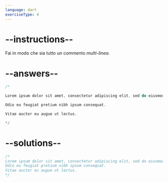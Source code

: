 ```yaml
---
language: dart
exerciseType: 4
---
```


# --instructions--

Fai in modo che sia tutto un commento _multi-linea_.

# --answers--

```dart
/*
```

```dart
Lorem ipsum dolor sit amet, consectetur adipiscing elit, sed do eiusmod tempor incididunt ut labore et dolore magna aliqua.
```

```dart
Odio eu feugiat pretium nibh ipsum consequat.
```

```dart
Vitae auctor eu augue ut lectus.
```

```dart
*/
```

# --solutions--

```dart
/*
Lorem ipsum dolor sit amet, consectetur adipiscing elit, sed do eiusmod tempor incididunt ut labore et dolore magna aliqua.
Odio eu feugiat pretium nibh ipsum consequat.
Vitae auctor eu augue ut lectus.
*/
```
